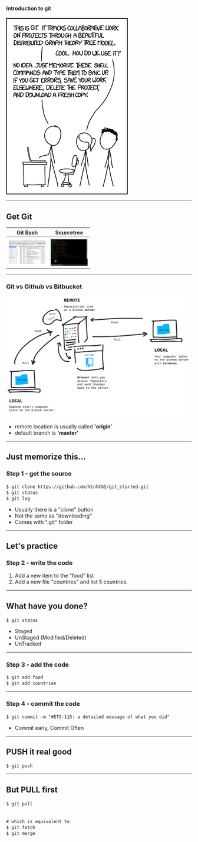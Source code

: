 #### Introduction to git

![XKCD](/images/xkcd.png)

---

## Get Git

| Git Bash | Sourcetree |
|----------|------------|
| <img src="/images/sourcetree.png" width="100"/> | <img src="/images/gitbash.png" width="100"/> |


---

### Git vs Github vs Bitbucket

<img src="/images/remote.png" width="500"/>

* remote location is usually called **'origin'**
* default branch is **'master'**

---

## Just memorize this...

### Step 1 - get the source

```console
$ git clone https://github.com/VinhCGI/git_started.git
$ git status
$ git log
```

* Usually there is a "clone" button
* Not the same as "downloading"
* Comes with ".git" folder

---

## Let's practice

### Step 2 - write the code

1. Add a new item to the "food" list
2. Add a new file "countries" and list 5 countries.

---

## What have you done?

```console
$ git status
```

* Staged
* UnStaged (Modified/Deleted)
* UnTracked

---

### Step 3 - add the code

```console
$ git add food
$ git add countries
```

---

### Step 4 - commit the code

```console
$ git commit -m "#ETS-115: a detailed message of what you did"
```

* Commit early, Commit Often

---

## PUSH it real good

```console
$ git push
```

---

## But PULL first

```console
$ git pull


# which is equivalent to
$ git fetch
$ git merge
```

